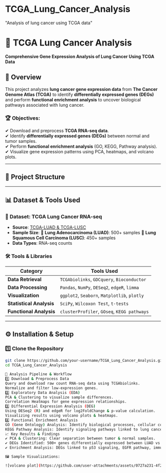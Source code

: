 # TCGA_Lung_Cancer_Analysis
 "Analysis of lung cancer using TCGA data"
 # 🧬 TCGA Lung Cancer Analysis  
**Comprehensive Gene Expression Analysis of Lung Cancer Using TCGA Data**  

## 📌 Overview  
This project analyzes **lung cancer gene expression data** from **The Cancer Genome Atlas (TCGA)** to identify **differentially expressed genes (DEGs)** and perform **functional enrichment analysis** to uncover biological pathways associated with lung cancer.  

### 🏆 **Objectives:**  
✔ Download and preprocess **TCGA RNA-seq data**.  
✔ Identify **differentially expressed genes (DEGs)** between normal and tumor samples.  
✔ Perform **functional enrichment analysis** (GO, KEGG, Pathway analysis).  
✔ Visualize gene expression patterns using PCA, heatmaps, and volcano plots.  

---

## 📂 **Project Structure**  


---

## 📊 **Dataset & Tools Used**  

### 🔬 **Dataset: TCGA Lung Cancer RNA-seq**  
- **Source**: [TCGA-LUAD & TCGA-LUSC](https://portal.gdc.cancer.gov/)  
- **Sample Size**: 🔹 **Lung Adenocarcinoma (LUAD)**: 500+ samples 🔹 **Lung Squamous Cell Carcinoma (LUSC)**: 450+ samples  
- **Data Types**: RNA-seq counts  

### 🛠 **Tools & Libraries**  

| **Category** | **Tools Used** |
|-------------|---------------|
| **Data Retrieval** | `TCGAbiolinks`, `GDCquery`, `Bioconductor` |
| **Data Processing** | `Pandas`, `NumPy`, `DESeq2`, `edgeR`, `limma` |
| **Visualization** | `ggplot2`, `Seaborn`, `Matplotlib`, `plotly` |
| **Statistical Analysis** | `SciPy`, `Wilcoxon Test`, `t-tests` |
| **Functional Analysis** | `clusterProfiler`, `GOseq`, `KEGG pathways` |

---

## ⚙ **Installation & Setup**  

### **1️⃣ Clone the Repository**
```sh
git clone https://github.com/your-username/TCGA_Lung_Cancer_Analysis.git
cd TCGA_Lung_Cancer_Analysis

🔬 Analysis Pipeline & Workflow
1️⃣ Download & Preprocess Data
Query and download raw count RNA-seq data using TCGAbiolinks.
Normalize and filter low-expression genes.
2️⃣ Exploratory Data Analysis (EDA)
PCA & Clustering to visualize sample differences.
Correlation Heatmaps for gene expression relationships.
3️⃣ Differential Expression Analysis (DEG)
Using DESeq2 (R) and edgeR for log2FoldChange & p-value calculation.
Visualizing results using volcano plots & heatmaps.
4️⃣ Functional Enrichment Analysis
GO (Gene Ontology) Analysis: Identify biological processes, cellular components, and molecular functions enriched in DEGs.
KEGG Pathway Analysis: Identify signaling pathways linked to lung cancer.
📈 Key Results & Findings
✔ PCA & Clustering: Clear separation between tumor & normal samples.
✔ DEGs Identified: 500+ genes differentially expressed between LUAD vs. normal.
✔ Enrichment Analysis: DEGs linked to p53 signaling, EGFR pathway, immune response regulation.

🖼 Sample Visualizations:

![volcano plot](https://github.com/user-attachments/assets/0727a231-4f20-41c0-855c-a1f3528abf33)
